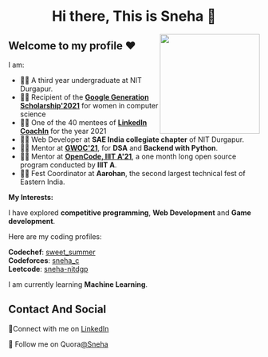 <h1 align="center">Hi there, This is Sneha 👋</h1>

<img align='right' src='https://user-images.githubusercontent.com/5713670/87202985-820dcb80-c2b6-11ea-9f56-7ec461c497c3.gif' width='200"'>

## Welcome to my profile :heart:

I am:

* ✍🏻 A third year undergraduate at NIT Durgapur.<br/>
* ✍🏻 Recipient of the __[Google Generation Scholarship'2021](https://buildyourfuture.withgoogle.com/scholarships/google-scholarship-recipients/)__ for women in computer science<br/>
* ✍🏻 One of the 40 mentees of __[LinkedIn CoachIn](https://coachin2021.splashthat.com/)__  for the year 2021<br/>
* ✍🏻 Web Developer at __SAE India collegiate chapter__ of NIT Durgapur.<br/>
* ✍🏻 Mentor at __[GWOC'21](https://gwoc.girlscript.tech/index.html)__, for __DSA__ and __Backend with Python__.<br/>
* ✍🏻 Mentor at __[OpenCode, IIIT A'21](https://opencodeiiita.github.io/)__, a one month long open source program conducted by __IIIT A__.<br/>
* ✍🏻 Fest Coordinator at __Aarohan__, the second largest technical fest of Eastern India.<br/>



**My Interests:** 

I have explored __competitive programming__, __Web Development__  and __Game development__. <br/>


Here are my coding profiles: <br/>

__Codechef__: [sweet_summer](https://www.codechef.com/users/sweet_summer) <br/>
__Codeforces__: [sneha_c](codeforces.com/profile/sneha_c) <br/>
__Leetcode__: [sneha-nitdgp](https://leetcode.com/sneha-nitdgp/) <br/>

I am currently learning __Machine Learning__.


## Contact And Social

 :blue_heart:Connect with me on [LinkedIn](https://www.linkedin.com/in/sneha-chattopadhyay-a390741a7/)
 
 :purple_heart: Follow me on Quora[@Sneha](https://www.quora.com/profile/Sneha-Chatterjee-87)




